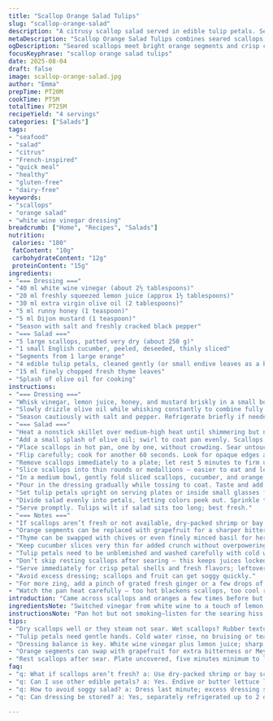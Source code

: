 ```yaml
---
title: "Scallop Orange Salad Tulips"
slug: "scallop-orange-salad"
description: "A citrusy scallop salad served in edible tulip petals. Seared scallops sliced thin with cucumber and orange segments. Tossed in a tangy white wine vinegar and honey dressing. Light, bright textures contrasting soft scallops. Tulips hold the salad for a neat, elegant presentation. Quick pan-searing captures scallop sweetness without rubbery aftermath. Balanced acidity with just a hint of Dijon mustard. A splash of fresh herbs to finish. No gluten, dairy, eggs, nuts. Simple yet refined; a play on color and crunch. Subtle substitutions allowed: lemon for orange; thyme for chives. Timing depends more on visual cues than clocks. Freshness is key especially for seafood and fruit."
metaDescription: "Scallop Orange Salad Tulips combines seared scallops, citrus segments, thin cucumber slices tossed in a tangy honey-mustard dressing, held in delicate tulip petals."
ogDescription: "Seared scallops meet bright orange segments and crisp cucumber, dressed in honey-mustard vinaigrette, served in edible tulip petals. Fresh, textured, sharp notes."
focusKeyphrase: "scallop orange salad tulips"
date: 2025-08-04
draft: false
image: scallop-orange-salad.jpg
author: "Emma"
prepTime: PT20M
cookTime: PT5M
totalTime: PT25M
recipeYield: "4 servings"
categories: ["Salads"]
tags:
- "seafood"
- "salad"
- "citrus"
- "French-inspired"
- "quick meal"
- "healthy"
- "gluten-free"
- "dairy-free"
keywords:
- "scallops"
- "orange salad"
- "white wine vinegar dressing"
breadcrumb: ["Home", "Recipes", "Salads"]
nutrition: 
 calories: "180"
 fatContent: "10g"
 carbohydrateContent: "12g"
 proteinContent: "15g"
ingredients:
- "=== Dressing ==="
- "40 ml white wine vinegar (about 2½ tablespoons)"
- "20 ml freshly squeezed lemon juice (approx 1½ tablespoons)"
- "30 ml extra virgin olive oil (2 tablespoons)"
- "5 ml runny honey (1 teaspoon)"
- "5 ml Dijon mustard (1 teaspoon)"
- "Season with salt and freshly cracked black pepper"
- "=== Salad ==="
- "5 large scallops, patted very dry (about 250 g)"
- "1 small English cucumber, peeled, deseeded, thinly sliced"
- "Segments from 1 large orange"
- "4 edible tulip petals, cleaned gently (or small endive leaves as a backup)"
- "15 ml finely chopped fresh thyme leaves"
- "Splash of olive oil for cooking"
instructions:
- "=== Dressing ==="
- "Whisk vinegar, lemon juice, honey, and mustard briskly in a small bowl until emulsified."
- "Slowly drizzle olive oil while whisking constantly to combine fully."
- "Season cautiously with salt and pepper. Refrigerate briefly if needed."
- "=== Salad ==="
- "Heat a nonstick skillet over medium-high heat until shimmering but not smoking."
- "Add a small splash of olive oil; swirl to coat pan evenly. Scallops should sizzle immediately."
- "Place scallops in hot pan, one by one, without crowding. Sear untouched for around 90 seconds till golden and caramelized on the underside."
- "Flip carefully; cook for another 60 seconds. Look for opaque edges and slightly springy centers. Overcooking turns scallops tough – better slightly under than over."
- "Remove scallops immediately to a plate; let rest 5 minutes to firm up and cool to room temp."
- "Slice scallops into thin rounds or medallions – easier to eat and less dominating bite."
- "In a medium bowl, gently fold sliced scallops, cucumber, and orange segments."
- "Pour in the dressing gradually while tossing to coat. Taste and add salt or lemon juice if needed."
- "Set tulip petals upright on serving plates or inside small glasses for stability."
- "Divide salad evenly into petals, letting colors peek out. Sprinkle thyme over top."
- "Serve promptly. Tulips wilt if salad sits too long; best fresh."
- "=== Notes ==="
- "If scallops aren’t fresh or not available, dry-packed shrimp or bay scallops can be a substitute but adjust cooking times accordingly."
- "Orange segments can be replaced with grapefruit for a sharper bitterness or Meyer lemon for sweetness."
- "Thyme can be swapped with chives or even finely minced basil for herbal variation."
- "Keep cucumber slices very thin for added crunch without overpowering delicate seafood."
- "Tulip petals need to be unblemished and washed carefully with cold water; use salad tongs or chopsticks to avoid bruising."
- "Don’t skip resting scallops after searing – this keeps juices locked in and avoids rubbery texture."
- "Serve immediately for crisp petal shells and fresh flavors; leftovers tend to lose vitality and texture."
- "Avoid excess dressing; scallops and fruit can get soggy quickly."
- "For more zing, add a pinch of grated fresh ginger or a few drops of lemongrass oil to dressing."
- "Watch the pan heat carefully – too hot blackens scallops, too cool results in pale, lackluster sear."
introduction: "Came across scallops and oranges a few times before but tossed and mixed more like a rough ceviche. Here, the tulip petals frame it, a bit circus meets garden. Think about the sizzle—the subtle caramel, the pop of citrus oils. And fennel could work too, but I swapped it out to let thyme breathe. Dry scallops, pan hot enough to sing on contact—not boil or steam. Texture matters most here, the snap of cucumber against tender medallions. Dressing needs balance, sharp enough to cut the richness, but honey softens edges. Tried a maple syrup twist before; lost the brightness. Keep it simple with white vinegar and lemon for that bite. Tulips are fragile little cups, wilt fast, best enjoyed within minutes. Tried spinach leaves once but they drooped and browned. Watch timing, the salad waits for no one. No eggs, no dairy, no fuss."
ingredientsNote: "Switched vinegar from white wine to a touch of lemon juice for sharper acidity and freshness. Reduced scallops to 5 medium instead of 6 large to keep portions manageable but packed with flavor. Tulip petals can be tricky—very delicate; handle with cold hands, rinse gently. Endive or butter lettuce leaves can fill in if tulips aren’t available, though the effect shifts. Cucumber: peel and deseed to avoid bitter or watery insides. Orange looks beautiful but grapefruit or even blood orange can layer complexity. Thyme replaces chives for an earthier aroma, but chives or even basil work if on hand. Olive oil for both dressing and searing—choose fruity but not overpowering. Honey instead of sugar offers a round sweetness that works better than maple or agave for this acidic combo. Alter spice with fresh cracked black pepper; essential for contrast."
instructionsNote: "Pan hot but not smoking—listen for the searing hiss, immediate browning without burning. Scallops dry as a bone before that pan time, or else they steam and turn rubbery. About 90 seconds per side but watch carefully—the first golden crust forms fast. Flip only once; too much poking releases juices and ruins sear. Rest scallops on plate, uncovered; cooling helps texture just like steak. Slice while warm but not hot for easy cutting and pretty presentation. Mix fruit and cucumber last, hold back on dressing till close to serving. Tulip petals hold salad like fragile cups; fill just before serving or petals wilt and lose shape. Taste and adjust seasoning before plating—acid and salt light up all components. If leftover dressing, keep separated refrigerated; toss salad just before eating. Timing is loose but trust your senses for doneness, texture, freshness."
tips:
- "Dry scallops well or they steam not sear. Wet scallops? Rubber texture guaranteed. Use paper towels, press hard. Pan must be hot but not smoking. Listen for sizzle—that hiss means caramel in progress. Too cool pan? No crust, pale scallops with no snap. One flip only, poking kills juices and crust formation."
- "Tulip petals need gentle hands. Cold water rinse, no bruising or tearing. Dry them slightly. Edible but fragile, so fill last minute before serving. Wilt happens fast if salad sits. Backup leaves like endive or small butter lettuce work but texture and look shift. Avoid big leafy greens or petals get overwhelmed."
- "Dressing balance is key. White wine vinegar plus lemon juice; sharp acidity anchors honey and Dijon mustard sweetness. Whisk honey and mustard first, oil drizzled slowly for emulsification. Salt and fresh black pepper finish, add gradually to avoid overpowering. Chill briefly if too sharp but serve near room temp to not dull flavors."
- "Orange segments can swap with grapefruit for extra bitterness or Meyer lemon for more mellow sweetness. Peeling thin and removing membranes ensures no bitterness and clean bite. Thin cucumber slices add crunch but avoid watery or bitter bits by peeling and deseeding carefully. Fresh thyme aromatic but basil or chives shift into different flavor profiles."
- "Rest scallops after sear. Plate uncovered, five minutes minimum to lock texture. Cutting hot scallops leads to mushy bits, wait for warm not piping hot. Slicing medallions thin makes salad less clunky. Fold fruit and cucumber gently, dress last moment to keep crunch. Taste final seasoning—sometimes lemon or salt boost is needed before plating."
faq:
- "q: What if scallops aren’t fresh? a: Use dry-packed shrimp or bay scallops. Adjust cooking time—shrimp cook faster. Flavor different but similar texture. Keep pan hot and dry proteins. Overcrowding pan dulls sear. Don’t skip drying first or get rubbery results."
- "q: Can I use other edible petals? a: Yes. Endive or butter lettuce leaves work as fallback. Endive holds shape but more bitter. Butter lettuce softer and wilt faster. Avoid spinach or kale—they droop and alter taste. Delicate textures better, fragility part of the dish’s appeal."
- "q: How to avoid soggy salad? a: Dress last minute; excess dressing softens petals and cucumber. Cucumbers peeled and deseeded reduce water release. Scallops rested and dry avoid extra liquid. Keep salad cold to slow wilting but not too cold to mute flavors. Serve quick, tulips lose form if wait too long."
- "q: Can dressing be stored? a: Yes, separately refrigerated up to 2 days. Oil and acids separate; shake or whisk before use. Avoid mixing dressing with salad early or everything wilts fast. Leftovers best stored without petals. Re-toss just before serving to keep textures bright."

---
```

